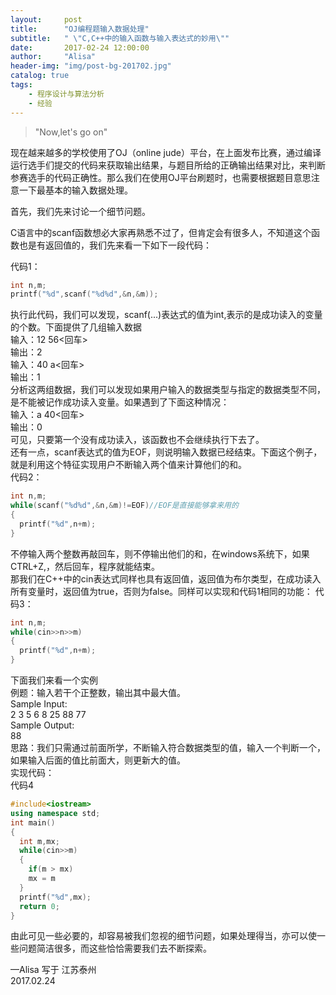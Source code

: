 ```yaml
---
layout:     post
title:      "OJ编程题输入数据处理"
subtitle:   " \"C,C++中的输入函数与输入表达式的妙用\""
date:       2017-02-24 12:00:00
author:     "Alisa"
header-img: "img/post-bg-201702.jpg"
catalog: true
tags:
    - 程序设计与算法分析
    - 经验
---
```


>"Now,let's go on"

现在越来越多的学校使用了OJ（online jude）平台，在上面发布比赛，通过编译运行选手们提交的代码来获取输出结果，与题目所给的正确输出结果对比，来判断参赛选手的代码正确性。那么我们在使用OJ平台刷题时，也需要根据题目意思注意一下最基本的输入数据处理。  

 
首先，我们先来讨论一个细节问题。  

 C语言中的scanf函数想必大家再熟悉不过了，但肯定会有很多人，不知道这个函数也是有返回值的，我们先来看一下如下一段代码：  

代码1：

```c
int n,m;
printf("%d",scanf("%d%d",&n,&m));
```


执行此代码，我们可以发现，scanf(...)表达式的值为int,表示的是成功读入的变量的个数。下面提供了几组输入数据  
输入：12 56<回车>   
输出：2   
输入：40 a<回车>   
输出：1   
分析这两组数据，我们可以发现如果用户输入的数据类型与指定的数据类型不同，是不能被记作成功读入变量。如果遇到了下面这种情况：  
输入：a 40<回车>  
输出：0  
可见，只要第一个没有成功读入，该函数也不会继续执行下去了。  
还有一点，scanf表达式的值为EOF，则说明输入数据已经结束。下面这个例子，就是利用这个特征实现用户不断输入两个值来计算他们的和。  
代码2：

```c
int n,m;
while(scanf("%d%d",&n,&m)!=EOF)//EOF是直接能够拿来用的
{
  printf("%d",n+m);
}
```
不停输入两个整数再敲回车，则不停输出他们的和，在windows系统下，如果CTRL+Z,，然后回车，程序就能结束。  
那我们在C++中的cin表达式同样也具有返回值，返回值为布尔类型，在成功读入所有变量时，返回值为true，否则为false。同样可以实现和代码1相同的功能：
代码3：
```c++
int n,m;
while(cin>>n>>m)
{
  printf("%d",n+m);
}
```
下面我们来看一个实例  
例题：输入若干个正整数，输出其中最大值。  
Sample Input:  
2 3 5 6 8 25 88 77  
Sample Output:  
88  
思路：我们只需通过前面所学，不断输入符合数据类型的值，输入一个判断一个，如果输入后面的值比前面大，则更新大的值。  
实现代码：  
代码4  
```c++
#include<iostream>
using namespace std;
int main()
{
  int m,mx;
  while(cin>>m)
  {
    if(m > mx)
    mx = m
  }
  printf("%d",mx);
  return 0;
}
```
由此可见一些必要的，却容易被我们忽视的细节问题，如果处理得当，亦可以使一些问题简洁很多，而这些恰恰需要我们去不断探索。

—Alisa 写于  江苏泰州  
2017.02.24



  